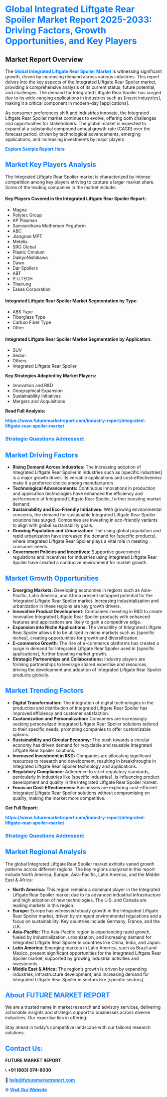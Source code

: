 <h1 style="color: #007BFF;">Global Integrated Liftgate Rear Spoiler Market Report 2025-2033: Driving Factors, Growth Opportunities, and Key Players</h1>

<section id="overview">
<h2>Market Report Overview</h2>
<p>The <a href="https://www.futuremarketreport.com/industry-report/integrated-liftgate-rear-spoiler-market" style="color: #007BFF; text-decoration: none;"><strong>Global Integrated Liftgate Rear Spoiler Market</strong></a> is witnessing significant growth, driven by increasing demand across various industries. This report delves into the key aspects of the Integrated Liftgate Rear Spoiler market, providing a comprehensive analysis of its current status, future potential, and challenges. The demand for Integrated Liftgate Rear Spoiler has surged due to its wide-ranging applications in industries such as [insert industries], making it a critical component in modern-day [applications].</p>
<p>As consumer preferences shift and industries innovate, the Integrated Liftgate Rear Spoiler market continues to evolve, offering both challenges and opportunities for stakeholders. The global market is expected to expand at a substantial compound annual growth rate (CAGR) over the forecast period, driven by technological advancements, emerging applications, and increasing investments by major players.</p>
</section>

<section id="overview">
<p><a href="https://www.futuremarketreport.com/request-sample/reportId=125947" style="color: #007BFF; text-decoration: none;"><strong>Explore Sample Report Here</strong></a></p>
</section>

<section id="key-players">
<h2 style="color: #007BFF;">Market Key Players Analysis</h2>
<p>The Integrated Liftgate Rear Spoiler market is characterized by intense competition among key players striving to capture a larger market share. Some of the leading companies in the market include:</p>
<h4>Key Players Covered in the Integrated Liftgate Rear Spoiler Report:</h4>
<ul><li>Magna</li><li>Polytec Group</li><li>AP Plasman</li><li>Samvardhana Motherson Peguform</li><li>ABC</li><li>Jiangnan MPT</li><li>Metelix</li><li>SRG Global</li><li>Plastic Omnium</li><li>DaikyoNishikawa</li><li>Dawn</li><li>Dar Spoilers</li><li>ABT</li><li>P.U.TECH</li><li>Thairung</li><li>Eakas Corporation</li></ul>
<h4>Integrated Liftgate Rear Spoiler Market Segmentation by Type:</h4>
<ul><li>ABS Type</li><li>Fiberglass Type</li><li>Carbon Fiber Type</li><li>Other</li></ul>

<h4>Integrated Liftgate Rear Spoiler Market Segmentation by Application:</h4>
<ul><li>SUV</li><li>Sedan</li><li>Others</li><li>Integrated Liftgate Rear Spoiler</li></ul>
<p><strong>Key Strategies Adopted by Market Players:</strong></p>
<ul>
<li>Innovation and R&D</li>
<li>Geographical Expansion</li>
<li>Sustainability Initiatives</li>
<li>Mergers and Acquisitions</li>
</ul>
</section>

<section>
<p><strong>Read Full Analysis: </strong></p><a href="https://www.futuremarketreport.com/industry-report/integrated-liftgate-rear-spoiler-market" style="color: #007BFF; text-decoration: none;"><strong>https://www.futuremarketreport.com/industry-report/integrated-liftgate-rear-spoiler-market</strong></a>
<h3 style="color: #007BFF;">Strategic Questions Addressed:</h3>
</section>

<section id="driving-factors">
<h2 style="color: #007BFF;">Market Driving Factors</h2>
<ul>
<li><strong>Rising Demand Across Industries:</strong> The increasing adoption of Integrated Liftgate Rear Spoiler in industries such as [specific industries] is a major growth driver. Its versatile applications and cost-effectiveness make it a preferred choice among manufacturers.</li>
<li><strong>Technological Advancements:</strong> Continuous innovations in production and application technologies have enhanced the efficiency and performance of Integrated Liftgate Rear Spoiler, further boosting market demand.</li>
<li><strong>Sustainability and Eco-Friendly Initiatives:</strong> With growing environmental concerns, the demand for sustainable Integrated Liftgate Rear Spoiler solutions has surged. Companies are investing in eco-friendly variants to align with global sustainability goals.</li>
<li><strong>Growing Population and Urbanization:</strong> The rising global population and rapid urbanization have increased the demand for [specific products], where Integrated Liftgate Rear Spoiler plays a vital role in meeting consumer needs.</li>
<li><strong>Government Policies and Incentives:</strong> Supportive government regulations and incentives for industries using Integrated Liftgate Rear Spoiler have created a conducive environment for market growth.</li>
</ul>
</section>

<section id="growth-opportunities">
<h2 style="color: #007BFF;">Market Growth Opportunities</h2>
<ul>
<li><strong>Emerging Markets:</strong> Developing economies in regions such as Asia-Pacific, Latin America, and Africa present untapped potential for the Integrated Liftgate Rear Spoiler market. Increasing industrialization and urbanization in these regions are key growth drivers.</li>
<li><strong>Innovative Product Development:</strong> Companies investing in R&D to create innovative Integrated Liftgate Rear Spoiler products with enhanced features and applications are likely to gain a competitive edge.</li>
<li><strong>Expansion into Niche Applications:</strong> The versatility of Integrated Liftgate Rear Spoiler allows it to be utilized in niche markets such as [specific niches], creating opportunities for growth and diversification.</li>
<li><strong>E-commerce Growth:</strong> The rise of e-commerce platforms has created a surge in demand for Integrated Liftgate Rear Spoiler used in [specific applications], further boosting market growth.</li>
<li><strong>Strategic Partnerships and Collaborations:</strong> Industry players are forming partnerships to leverage shared expertise and resources, driving the development and adoption of Integrated Liftgate Rear Spoiler products globally.</li>
</ul>
</section>

<section id="trending-factors">
<h2 style="color: #007BFF;">Market Trending Factors</h2>
<ul>
<li><strong>Digital Transformation:</strong> The integration of digital technologies in the production and distribution of Integrated Liftgate Rear Spoiler has improved efficiency and customer satisfaction.</li>
<li><strong>Customization and Personalization:</strong> Consumers are increasingly seeking personalized Integrated Liftgate Rear Spoiler solutions tailored to their specific needs, prompting companies to offer customizable options.</li>
<li><strong>Sustainability and Circular Economy:</strong> The push towards a circular economy has driven demand for recyclable and reusable Integrated Liftgate Rear Spoiler solutions.</li>
<li><strong>Increased Investment in R&D:</strong> Companies are allocating significant resources to research and development, resulting in breakthroughs in Integrated Liftgate Rear Spoiler technology and applications.</li>
<li><strong>Regulatory Compliance:</strong> Adherence to strict regulatory standards, particularly in industries like [specific industries], is influencing product development and quality in the Integrated Liftgate Rear Spoiler market.</li>
<li><strong>Focus on Cost-Effectiveness:</strong> Businesses are exploring cost-efficient Integrated Liftgate Rear Spoiler solutions without compromising on quality, making the market more competitive.</li>
</ul>
</section>

<section>
<p><strong>Get Full Report: </strong></p><a href="https://www.futuremarketreport.com/industry-report/integrated-liftgate-rear-spoiler-market" style="color: #007BFF; text-decoration: none;"><strong>https://www.futuremarketreport.com/industry-report/integrated-liftgate-rear-spoiler-market</strong></a>
<h3 style="color: #007BFF;">Strategic Questions Addressed:</h3>
</section>


<section id="regional-analysis">
<h2 style="color: #007BFF;">Market Regional Analysis</h2>
<p>The global Integrated Liftgate Rear Spoiler market exhibits varied growth patterns across different regions. The key regions analyzed in this report include North America, Europe, Asia-Pacific, Latin America, and the Middle East & Africa:</p>
<ul>
<li><strong>North America:</strong> This region remains a dominant player in the Integrated Liftgate Rear Spoiler market due to its advanced industrial infrastructure and high adoption of new technologies. The U.S. and Canada are leading markets in this region.</li>
<li><strong>Europe:</strong> Europe has witnessed steady growth in the Integrated Liftgate Rear Spoiler market, driven by stringent environmental regulations and a focus on sustainability. Key countries include Germany, France, and the U.K.</li>
<li><strong>Asia-Pacific:</strong> The Asia-Pacific region is experiencing rapid growth, fueled by industrialization, urbanization, and increasing demand for Integrated Liftgate Rear Spoiler in countries like China, India, and Japan.</li>
<li><strong>Latin America:</strong> Emerging markets in Latin America, such as Brazil and Mexico, present significant opportunities for the Integrated Liftgate Rear Spoiler market, supported by growing industrial activities and investments.</li>
<li><strong>Middle East & Africa:</strong> The region’s growth is driven by expanding industries, infrastructure development, and increasing demand for Integrated Liftgate Rear Spoiler in sectors like [specific sectors].</li>
</ul>
</section>

<footer>
<h2 style="color: #007BFF;">About FUTURE MARKET REPORT</h2>
<p>We are a trusted name in market research and advisory services, delivering actionable insights and strategic support to businesses across diverse industries. Our expertise lies in offering:</p>

<p>Stay ahead in today’s competitive landscape with our tailored research solutions.</p>

<h2 style="color: #007BFF;">Contact Us:</h2>
<p><strong>FUTURE MARKET REPORT</strong></p>
<p>📞 <strong>+91 (883) 074-8030</strong></p>
<p>📧 <strong><a href="mailto:help@futuremarketreport.com" style="color: #007BFF;">help@futuremarketreport.com</a></strong></p>
<p>🌐 <strong><a href="https://www.futuremarketreport.com/" style="color: #007BFF;">Visit Our Website</a></strong></p>
</footer>